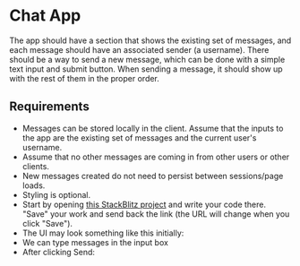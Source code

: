 # Chat App

The app should have a section that shows the existing set of messages, and each message should have an associated sender (a username). There should be a way to send a new message, which can be done with a simple text input and submit button. When sending a message, it should show up with the rest of them in the proper order.

## Requirements

- Messages can be stored locally in the client. Assume that the inputs to the app are the existing set of messages and the current user's username.
- Assume that no other messages are coming in from other users or other clients.
- New messages created do not need to persist between sessions/page loads.
- Styling is optional.
- Start by opening [this StackBlitz project](https://stackblitz.com/edit/react-pquj91) and write your code there. "Save" your work and send back the link (the URL will change when you click "Save").
- The UI may look something like this initially:
- We can type messages in the input box
- After clicking Send:
